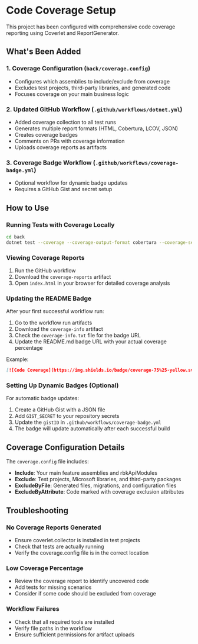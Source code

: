 # Code Coverage Setup

This project has been configured with comprehensive code coverage reporting using Coverlet and ReportGenerator.

## What's Been Added

### 1. Coverage Configuration (`back/coverage.config`)
- Configures which assemblies to include/exclude from coverage
- Excludes test projects, third-party libraries, and generated code
- Focuses coverage on your main business logic

### 2. Updated GitHub Workflow (`.github/workflows/dotnet.yml`)
- Added coverage collection to all test runs
- Generates multiple report formats (HTML, Cobertura, LCOV, JSON)
- Creates coverage badges
- Comments on PRs with coverage information
- Uploads coverage reports as artifacts

### 3. Coverage Badge Workflow (`.github/workflows/coverage-badge.yml`)
- Optional workflow for dynamic badge updates
- Requires a GitHub Gist and secret setup

## How to Use

### Running Tests with Coverage Locally

```bash
cd back
dotnet test --coverage --coverage-output-format cobertura --coverage-settings coverage.config
```

### Viewing Coverage Reports

1. Run the GitHub workflow
2. Download the `coverage-reports` artifact
3. Open `index.html` in your browser for detailed coverage analysis

### Updating the README Badge

After your first successful workflow run:

1. Go to the workflow run artifacts
2. Download the `coverage-info` artifact
3. Check the `coverage-info.txt` file for the badge URL
4. Update the README.md badge URL with your actual coverage percentage

Example:
```markdown
[![Code Coverage](https://img.shields.io/badge/coverage-75%25-yellow.svg)](https://github.com/your-username/your-repo/actions)
```

### Setting Up Dynamic Badges (Optional)

For automatic badge updates:

1. Create a GitHub Gist with a JSON file
2. Add `GIST_SECRET` to your repository secrets
3. Update the `gistID` in `.github/workflows/coverage-badge.yml`
4. The badge will update automatically after each successful build

## Coverage Configuration Details

The `coverage.config` file includes:

- **Include**: Your main feature assemblies and rbkApiModules
- **Exclude**: Test projects, Microsoft libraries, and third-party packages
- **ExcludeByFile**: Generated files, migrations, and configuration files
- **ExcludeByAttribute**: Code marked with coverage exclusion attributes

## Troubleshooting

### No Coverage Reports Generated
- Ensure coverlet.collector is installed in test projects
- Check that tests are actually running
- Verify the coverage.config file is in the correct location

### Low Coverage Percentage
- Review the coverage report to identify uncovered code
- Add tests for missing scenarios
- Consider if some code should be excluded from coverage

### Workflow Failures
- Check that all required tools are installed
- Verify file paths in the workflow
- Ensure sufficient permissions for artifact uploads
